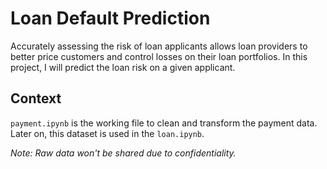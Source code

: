 # Loan Default Prediction

Accurately assessing the risk of loan applicants allows loan providers to better price customers and control losses on their loan portfolios. In this project, I will predict the loan risk on a given applicant.

## Context
```payment.ipynb``` is the working file to clean and transform the payment data. Later on, this dataset is used in the ```loan.ipynb```.

*Note: Raw data won't be shared due to confidentiality.*
